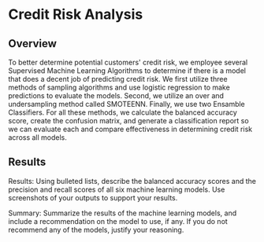 # Credit Risk Analysis

## Overview

To better determine potential customers' credit risk, we employee several Supervised Machine Learning Algorithms to determine if there is a model that does a decent job of predicting credit risk.  We first utilize three methods of sampling algorithms and use logistic regression to make predictions to evaluate the models.  Second, we utilize an over and undersampling method called SMOTEENN. Finally, we use two Ensamble Classifiers.  For all these methods, we calculate the balanced accuracy score, create the confusion matrix, and generate a classification report so we can evaluate each and compare effectiveness in determining credit risk across all models.

## Results



Results: Using bulleted lists, describe the balanced accuracy scores and the precision and recall scores of all six machine learning models. Use screenshots of your outputs to support your results.

Summary: Summarize the results of the machine learning models, and include a recommendation on the model to use, if any. If you do not recommend any of the models, justify your reasoning.
